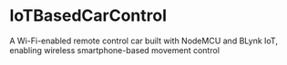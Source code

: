 # IoTBasedCarControl
A Wi-Fi-enabled remote control car built with NodeMCU and BLynk IoT, enabling wireless smartphone-based movement control

